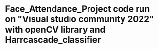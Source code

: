 # Face_Attendance_Project code run on "Visual studio community 2022" with openCV library and Harrcascade_classifier
